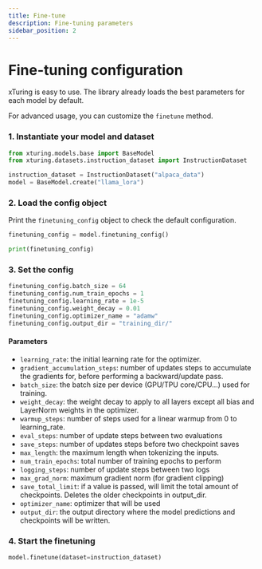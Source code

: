 ```yaml
---
title: Fine-tune
description: Fine-tuning parameters
sidebar_position: 2
---
```


# Fine-tuning configuration

xTuring is easy to use. The library already loads the best parameters for each model by default.

For advanced usage, you can customize the `finetune` method.

### 1. Instantiate your model and dataset

```python
from xturing.models.base import BaseModel
from xturing.datasets.instruction_dataset import InstructionDataset

instruction_dataset = InstructionDataset("alpaca_data")
model = BaseModel.create("llama_lora")
```

### 2. Load the config object

Print the `finetuning_config` object to check the default configuration.

```python
finetuning_config = model.finetuning_config()

print(finetuning_config)
```

### 3. Set the config

```python
finetuning_config.batch_size = 64
finetuning_config.num_train_epochs = 1
finetuning_config.learning_rate = 1e-5
finetuning_config.weight_decay = 0.01
finetuning_config.optimizer_name = "adamw"
finetuning_config.output_dir = "training_dir/"
```
#### Parameters

- `learning_rate`: the initial learning rate for the optimizer.
- `gradient_accumulation_steps`: number of updates steps to accumulate the gradients for, before performing a backward/update pass.
- `batch_size`: the batch size per device (GPU/TPU core/CPU…) used for training.
- `weight_decay`: the weight decay to apply to all layers except all bias and LayerNorm weights in the optimizer.
- `warmup_steps`: number of steps used for a linear warmup from 0 to learning_rate.
- `eval_steps`: number of update steps between two evaluations
- `save_steps`: number of updates steps before two checkpoint saves
- `max_length`: the maximum length when tokenizing the inputs.
- `num_train_epochs`: total number of training epochs to perform
- `logging_steps`: number of update steps between two logs
- `max_grad_norm`: maximum gradient norm (for gradient clipping)
- `save_total_limit`: if a value is passed, will limit the total amount of checkpoints. Deletes the older checkpoints in output_dir.
- `optimizer_name`: optimizer that will be used
- `output_dir`: the output directory where the model predictions and checkpoints will be written.

### 4. Start the finetuning

```python
model.finetune(dataset=instruction_dataset)
```